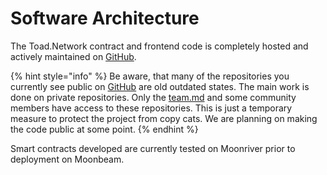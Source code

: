 # Software Architecture

The Toad.Network contract and frontend code is completely hosted and actively maintained on [GitHub](https://github.com/ToadNetwork). 

{% hint style="info" %}
Be aware, that many of the repositories you currently see public on [GitHub](https://github.com/ToadNetwork) are old outdated states. The main work is done on private repositories. Only the [team.md](../project/team.md "mention") and some community members have access to these repositories. This is just a temporary measure to protect the project from copy cats. We are planning on making the code public at some point.
{% endhint %}

Smart contracts developed are currently tested on Moonriver prior to deployment on Moonbeam.